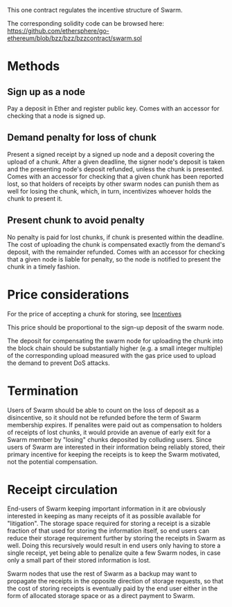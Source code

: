 This one contract regulates the incentive structure of Swarm.

The corresponding solidity code can be browsed here:
https://github.com/ethersphere/go-ethereum/blob/bzz/bzz/bzzcontract/swarm.sol

# Methods

## Sign up as a node

Pay a deposit in Ether and register public key. Comes with an accessor for checking that a node is signed up.

## Demand penalty for loss of chunk

Present a signed receipt by a signed up node and a deposit covering the upload of a chunk. After a given deadline, the signer node's deposit is taken and the presenting node's deposit refunded, unless the chunk is presented. Comes with an accessor for checking that a given chunk has been reported lost, so that holders of receipts by other swarm nodes can punish them as well for losing the chunk, which, in turn, incentivizes whoever holds the chunk to present it.

## Present chunk to avoid penalty

No penalty is paid for lost chunks, if chunk is presented within the deadline. The cost of uploading the chunk is compensated exactly from the demand's deposit, with the remainder refunded. Comes with an accessor for checking that a given node is liable for penalty, so the node is notified to present the chunk in a timely fashion.

# Price considerations

For the price of accepting a chunk for storing, see [Incentives](https://github.com/ethersphere/swarm/blob/master/doc/incentives.md)

This price should be proportional to the sign-up deposit of the swarm node.

The deposit for compensating the swarm node for uploading the chunk into the block chain should be substantially higher (e.g. a small integer multiple) of the corresponding upload measured with the gas price used to upload the demand to prevent DoS attacks.

# Termination

Users of Swarm should be able to count on the loss of deposit as a disincentive, so it should not be refunded before the term of Swarm membership expires. If penalites were paid out as compensation to holders of receipts of lost chunks, it would provide an avenue of early exit for a Swarm member by "losing" chunks deposited by colluding users. Since users of Swarm are interested in their information being reliably stored, their primary incentive for keeping the receipts is to keep the Swarm motivated, not the potential compensation.

# Receipt circulation

End-users of Swarm keeping important information in it are obviously interested in keeping as many receipts of it as possible available for "litigation". The storage space required for storing a receipt is a sizable fraction of that used for storing the information itself, so end users can reduce their storage requirement further by storing the receipts in Swarm as well. Doing this recursively would result in end users only having to store a single receipt, yet being
able to penalize quite a few Swarm nodes, in case only a small part of their stored information
is lost.

Swarm nodes that use the rest of Swarm as a backup may want to propagate the receipts in the opposite direction of storage requests, so that the cost of storing receipts is eventually paid by the end user either in the form of allocated storage space or as a direct payment to Swarm.